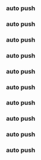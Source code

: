 ### auto push
### auto push
### auto push
### auto push
### auto push
### auto push
### auto push
### auto push
### auto push
### auto push
